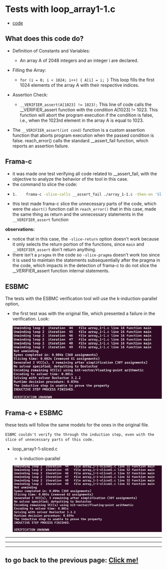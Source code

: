 # **Tests with loop_array1-1.c**

-   [code](/tests/loop_tests/loop_array1-1/array_1-1.c)

## **What does this code do?**

- Definition of Constants and Variables:
  - An array A of 2048 integers and an integer i are declared.

- Filling the Array:
  - `for (i = 0; i < 1024; i++) { A[i] = i; }` This loop fills the first 1024 elements of the array A with their respective indices.

- Assertion Check:
  - `__VERIFIER_assert(A[1023] != 1023);` This line of code calls the __VERIFIER_assert function with the condition A[1023] != 1023. This function will abort the program execution if the condition is false, i.e., when the 1023rd element in the array A is equal to 1023.

- The `__VERIFIER_assert(int cond)` function is a custom assertion function that aborts program execution when the passed condition is false. reach_error() calls the standard __assert_fail function, which reports an assertion failure.

## **Frama-c**

-   it was made one test verifying all code related to __assert_fail, with the objective to analyze the behavior of the tool in this case.
-   the command to slice the code:
-   ```bash
    1.    frama-c -slice-calls __assert_fail ./array_1-1.c -then-on 'Slicing export' -set-project-as-default -print -then -print -ocode ./array1-1-sliced.c
    ```
-   this test made frama-c slice the unnecessary parts of the code, which were the `abort()` function call in `reach_error()` that in this case, made the same thing as return and the unnecessary statements in the `__VERIFIER_assert` function

**observations:**

-   notice that in this case, the `-slice-return` option doesn't work because it only selects the return portion of the functions, since `main` and `__VERIFIER_assert` don't return anything.
-   there isn't a `pragma` in the code so `-slice-pragma` doesn't work too since it is used to maintain the statements subsequentially after the pragma in the code, which impacts in the detection of frama-c to do not slice the __VERIFIER_assert function internal statements.

## **ESBMC**
The tests with the ESBMC verification tool will use the k-induction-parallel option, 

- the first test was with the original file, which presented a failure in the verification. Look:
       
  ![terminal output](../../../materials/imgs/loop-array1-1-kinduction.png)

## **Frama-c + ESBMC**
these tests will follow the same models for the ones in the original file.
```
ESBMC couldn't verify the through the induction step, even with the slice of unnecessary parts of this code. 
```
- loop_array1-1-sliced.c
  - k-induction-parallel 

   ![terminal output](../../../materials/imgs/loop-array1-1-sliced-kinduction.png) 
        
---

---

---

## to go back to the previous page: [Click me!](../../../README.md)
